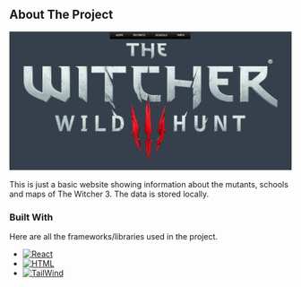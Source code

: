 <!-- Improved compatibility of back to top link: See: https://github.com/othneildrew/Best-README-Template/pull/73 -->

<a name="readme-top"></a>

<!--
*** Thanks for checking out the Best-README-Template. If you have a suggestion
*** that would make this better, please fork the repo and create a pull request
*** or simply open an issue with the tag "enhancement".
*** Don't forget to give the project a star!
*** Thanks again! Now go create something AMAZING! :D
-->

<!-- ABOUT THE PROJECT -->

## About The Project

[![Product Name Screen Shot][product-screenshot]](https://titi7454.github.io/TheWitcherBasics/)

This is just a basic website showing information about the mutants, schools and maps of The Witcher 3. The data is stored locally.


### Built With

Here are all the frameworks/libraries used in the project.

- [![React][react.js]][react-url]
- [![HTML][HTML5]][HTML-url]
- [![TailWind][tailwind.css]][tailwind-url]


<!-- MARKDOWN LINKS & IMAGES -->
<!-- https://www.markdownguide.org/basic-syntax/#reference-style-links -->

[product-screenshot]: images/TheWitcherBasicsDemo.gif
[HTML5]: https://img.shields.io/badge/HTML5-E34F26?style=for-the-badge&logo=html5&logoColor=white
[html-url]: https://html.com/
[react.js]: https://img.shields.io/badge/React-20232A?style=for-the-badge&logo=react&logoColor=61DAFB
[react-url]: https://reactjs.org/
[CSS3]: https://img.shields.io/badge/CSS3-1572B6?style=for-the-badge&logo=css3&logoColor=white
[css-url]: www.w3.org/
[tailwind.css]: https://img.shields.io/badge/Tailwind_CSS-38B2AC?style=for-the-badge&logo=tailwind-css&logoColor=white
[tailwind-url]: https://angular.io/
[typescript.js]: https://img.shields.io/badge/TypeScript-007ACC?style=for-the-badge&logo=typescript&logoColor=white
[typescript-url]: https://www.typescriptlang.org/
